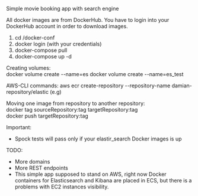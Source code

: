 Simple movie booking app with search engine

All docker images are from DockerHub. 
You have to login into your DockerHub account in order to download images.

1. cd /docker-conf
2. docker login (with your credentials)
3. docker-compose pull
4. docker-compose up -d

Creating volumes:  
docker volume create --name=es
docker volume create --name=es_test

AWS-CLI commands:
aws ecr create-repository --repository-name damian-repository/elastic (e.g)

Moving one image from repository to another repository:  
docker tag sourceRepository:tag targetRepository:tag  
docker push targetRepository:tag

Important:
- Spock tests will pass only if your elastir_search Docker images is up

TODO:
- More domains
- More REST endpoints
- This simple app supposed to stand on AWS, right now Docker containers for Elasticsearch and Kibana
are placed in ECS, but there is a problems with EC2 instances visibility.

